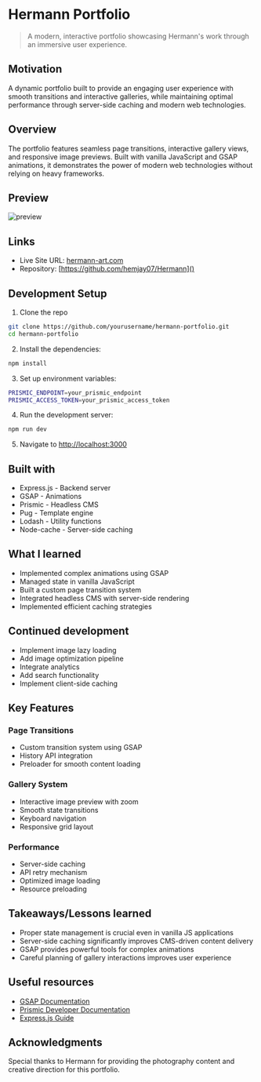 # Hermann Portfolio

> A modern, interactive portfolio showcasing Hermann's work through an immersive user experience.

## Motivation
A dynamic portfolio built to provide an engaging user experience with smooth transitions and interactive galleries, while maintaining optimal performance through server-side caching and modern web technologies.

## Overview
The portfolio features seamless page transitions, interactive gallery views, and responsive image previews. Built with vanilla JavaScript and GSAP animations, it demonstrates the power of modern web technologies without relying on heavy frameworks.

## Preview
![preview](./preview.jpg)

## Links
- Live Site URL: [hermann-art.com]()
- Repository: [https://github.com/hemjay07/Hermann]()

## Development Setup
1. Clone the repo
```bash
git clone https://github.com/yourusername/hermann-portfolio.git
cd hermann-portfolio
```

2. Install the dependencies:
```bash
npm install
```

3. Set up environment variables:
```bash
PRISMIC_ENDPOINT=your_prismic_endpoint
PRISMIC_ACCESS_TOKEN=your_prismic_access_token
```

4. Run the development server:
```bash
npm run dev
```

5. Navigate to [http://localhost:3000](http://localhost:3000)

## Built with
- Express.js - Backend server
- GSAP - Animations
- Prismic - Headless CMS
- Pug - Template engine
- Lodash - Utility functions
- Node-cache - Server-side caching

## What I learned
- Implemented complex animations using GSAP
- Managed state in vanilla JavaScript
- Built a custom page transition system
- Integrated headless CMS with server-side rendering
- Implemented efficient caching strategies

## Continued development
- Implement image lazy loading
- Add image optimization pipeline
- Integrate analytics
- Add search functionality
- Implement client-side caching

## Key Features

### Page Transitions
- Custom transition system using GSAP
- History API integration
- Preloader for smooth content loading

### Gallery System
- Interactive image preview with zoom
- Smooth state transitions
- Keyboard navigation
- Responsive grid layout

### Performance
- Server-side caching
- API retry mechanism
- Optimized image loading
- Resource preloading

## Takeaways/Lessons learned
- Proper state management is crucial even in vanilla JS applications
- Server-side caching significantly improves CMS-driven content delivery
- GSAP provides powerful tools for complex animations
- Careful planning of gallery interactions improves user experience

## Useful resources
- [GSAP Documentation](https://greensock.com/docs/)
- [Prismic Developer Documentation](https://prismic.io/docs)
- [Express.js Guide](https://expressjs.com/en/guide/routing.html)

## Acknowledgments
Special thanks to Hermann for providing the photography content and creative direction for this portfolio.
